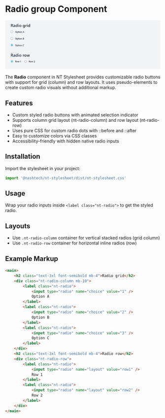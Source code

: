 # Radio group Component

![alt text](./radio-group.png)

The **Radio** component in NT Stylesheet provides customizable radio buttons with support for grid (column) and row layouts. It uses pseudo-elements to create custom radio visuals without additional markup.

## Features

-   Custom styled radio buttons with animated selection indicator
-   Supports column grid layout (nt-radio-column) and row layout (nt-radio-row)
-   Uses pure CSS for custom radio dots with ::before and ::after
-   Easy to customize colors via CSS classes
-   Accessibility-friendly with hidden native radio inputs

## Installation

Import the stylesheet in your project:

```javascript
import '@nashtech/nt-stylesheet/dist/nt-stylesheet.css'
```

## Usage

Wrap your radio inputs inside `<label class="nt-radio">` to get the styled radio.

## Layouts

-   Use `.nt-radio-column` container for vertical stacked radios (grid column)
-   Use `.nt-radio-row` container for horizontal inline radios (row)

## Example Markup

```html
<main>
    <h2 class="text-3xl font-semibold mb-4">Radio grid</h2>
    <div class="nt-radio-column mb-10">
        <label class="nt-radio">
            <input type="radio" name="choice" value="1" />
            Option A
        </label>
        <label class="nt-radio">
            <input type="radio" name="choice" value="2" />
            Option B
        </label>
        <label class="nt-radio">
            <input type="radio" name="choice" value="3" />
            Option C
        </label>
    </div>
    <h2 class="text-3xl font-semibold mb-4">Radio row</h2>
    <div class="nt-radio-row">
        <label class="nt-radio">
            <input type="radio" name="layout" value="row1" />
            Row 1
        </label>
        <label class="nt-radio">
            <input type="radio" name="layout" value="row2" />
            Row 2
        </label>
    </div>
</main>
```

